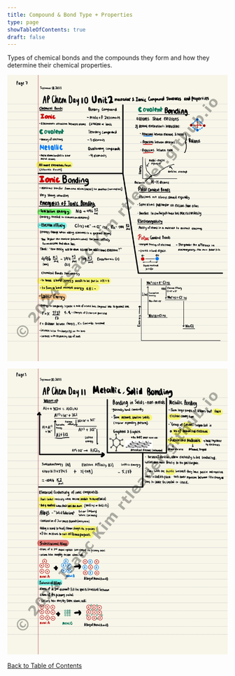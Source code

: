 ```yaml
---
title: Compound & Bond Type + Properties
type: page
showTableOfContents: true
draft: false
---
```

Types of chemical bonds and the compounds they form and how they determine their chemical properties.

![](./marked_AP_Chemistry_Notes-09.jpg)

![](./marked_AP_Chemistry_Notes-10.jpg)

[Back to Table of Contents](../)